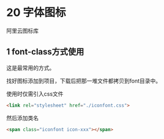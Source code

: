# 20 字体图标

阿里云图标库

## 1 font-class方式使用

这是最常用的方式。

找好图标添加到项目，下载后把那一堆文件都拷贝到font目录中。

使用时仅需引入css文件

```html
<link rel="stylesheet" href="./iconfont.css">
```

然后添加类名

```html
<span class="iconfont icon-xxx"></span>
```

